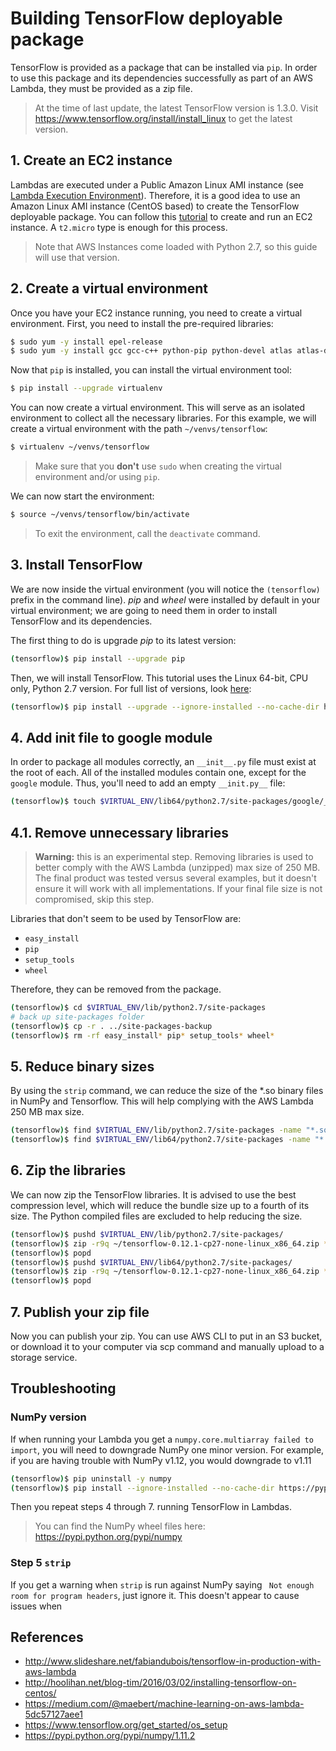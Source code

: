 # Building TensorFlow deployable package
TensorFlow is provided as a package that can be installed via `pip`. In order to use this package and its dependencies successfully as part of an AWS Lambda, they must be provided as a zip file.

> At the time of last update, the latest TensorFlow version is 1.3.0. Visit https://www.tensorflow.org/install/install_linux to get the latest version.

## 1. Create an EC2 instance
Lambdas are executed under a Public Amazon Linux AMI instance (see [Lambda Execution Environment](http://docs.aws.amazon.com/lambda/latest/dg/current-supported-versions.html)). Therefore, it is a good idea to use an Amazon Linux AMI instance (CentOS based) to create the TensorFlow deployable package. You can follow this [tutorial](http://docs.aws.amazon.com/AWSEC2/latest/UserGuide/EC2_GetStarted.html) to create and run an EC2 instance. A `t2.micro` type is enough for this process.

> Note that AWS Instances come loaded with Python 2.7, so this guide will use that version.

## 2. Create a virtual environment
Once you have your EC2 instance running, you need to create a virtual environment. First, you need to install the pre-required libraries:

```bash
$ sudo yum -y install epel-release
$ sudo yum -y install gcc gcc-c++ python-pip python-devel atlas atlas-devel gcc-gfortran openssl-devel libffi-devel
```

Now that `pip` is installed, you can install the virtual environment tool:

```bash
$ pip install --upgrade virtualenv
```

You can now create a virtual environment. This will serve as an isolated environment to collect all the necessary libraries. For this example, we will create a virtual environment with the path `~/venvs/tensorflow`:

```bash
$ virtualenv ~/venvs/tensorflow
```

> Make sure that you **don't** use `sudo` when creating the virtual environment and/or using `pip`.

We can now start the environment:

```bash
$ source ~/venvs/tensorflow/bin/activate
```

> To exit the environment, call the `deactivate` command.

## 3. Install TensorFlow
We are now inside the virtual environment (you will notice the `(tensorflow)` prefix in the command line). *pip* and *wheel* were installed by default in your virtual environment; we are going to need them in order to install TensorFlow and its dependencies.

The first thing to do is upgrade *pip* to its latest version:

```bash
(tensorflow)$ pip install --upgrade pip
```

Then, we will install TensorFlow. This tutorial uses the Linux 64-bit, CPU only, Python 2.7 version. For full list of versions, look [here](https://www.tensorflow.org/get_started/os_setup):

```bash
(tensorflow)$ pip install --upgrade --ignore-installed --no-cache-dir https://storage.googleapis.com/tensorflow/linux/cpu/tensorflow-1.3.0-cp27-none-linux_x86_64.whl
```

## 4. Add init file to google module
In order to package all modules correctly, an `__init__.py` file must exist at the root of each. All of the installed modules contain one, except for the `google` module. Thus, you'll need to add an empty `__init.py__` file:

```bash
(tensorflow)$ touch $VIRTUAL_ENV/lib64/python2.7/site-packages/google/__init__.py
```

## 4.1. Remove unnecessary libraries
> **Warning:** this is an experimental step. Removing libraries is used to better comply with the AWS Lambda (unzipped) max size of 250 MB. The final product was tested versus several examples, but it doesn't ensure it will work with all implementations. If your final file size is not compromised, skip this step.

Libraries that don't seem to be used by TensorFlow are:
* `easy_install`
* `pip`
* `setup_tools`
* `wheel`

Therefore, they can be removed from the package.

```bash
(tensorflow)$ cd $VIRTUAL_ENV/lib/python2.7/site-packages
# back up site-packages folder
(tensorflow)$ cp -r . ../site-packages-backup
(tensorflow)$ rm -rf easy_install* pip* setup_tools* wheel*
```

## 5. Reduce binary sizes
By using the `strip` command, we can reduce the size of the *.so binary files in NumPy and Tensorflow. This will help complying with the AWS Lambda 250 MB max size.

```bash
(tensorflow)$ find $VIRTUAL_ENV/lib/python2.7/site-packages -name "*.so" | xargs strip
(tensorflow)$ find $VIRTUAL_ENV/lib64/python2.7/site-packages -name "*.so" | xargs strip
```

## 6. Zip the libraries
We can now zip the TensorFlow libraries. It is advised to use the best compression level, which will reduce the bundle size up to a fourth of its size. The Python compiled files are excluded to help reducing the size.

```bash
(tensorflow)$ pushd $VIRTUAL_ENV/lib/python2.7/site-packages/
(tensorflow)$ zip -r9q ~/tensorflow-0.12.1-cp27-none-linux_x86_64.zip * --exclude \*.pyc
(tensorflow)$ popd
(tensorflow)$ pushd $VIRTUAL_ENV/lib64/python2.7/site-packages/
(tensorflow)$ zip -r9q ~/tensorflow-0.12.1-cp27-none-linux_x86_64.zip * --exclude \*.pyc
(tensorflow)$ popd
```

## 7. Publish your zip file
Now you can publish your zip. You can use AWS CLI to put in an S3 bucket, or download it to your computer via scp command and manually upload to a storage service.


## Troubleshooting

### NumPy version

If when running your Lambda you get a `numpy.core.multiarray failed to import`, you will need to downgrade NumPy one minor version. For example, if you are having trouble with NumPy v1.12, you would downgrade to v1.11

```bash
(tensorflow)$ pip uninstall -y numpy
(tensorflow)$ pip install --ignore-installed --no-cache-dir https://pypi.python.org/packages/5e/d5/3433e015f3e4a1f309dbb110e8557947f68887fe9b8438d50a4b7790a954/numpy-1.11.2-cp27-cp27mu-manylinux1_x86_64.whl#md5=fa62a11922a9e0776963508fb5254d3d
```

Then you repeat steps 4 through 7.
running TensorFlow in Lambdas.

> You can find the NumPy wheel files here: https://pypi.python.org/pypi/numpy

### Step 5 `strip`

If you get a warning when `strip` is run against NumPy saying ` Not enough room for program headers`, just ignore it. This doesn't appear to cause issues when

## References
* http://www.slideshare.net/fabiandubois/tensorflow-in-production-with-aws-lambda
* http://hoolihan.net/blog-tim/2016/03/02/installing-tensorflow-on-centos/
* https://medium.com/@maebert/machine-learning-on-aws-lambda-5dc57127aee1
* https://www.tensorflow.org/get_started/os_setup
* https://pypi.python.org/pypi/numpy/1.11.2

